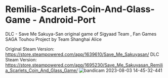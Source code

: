 # Remilia-Scarlets-Coin-And-Glass-Game - Android-Port
DLC - Save Me Sakuya-San
original game of Sigyaad Team , Fan Games SAGA Touhou Project by Team Shanghai Alice

Original Steam Version: https://store.steampowered.com/app/1639610/Save_Me_Sakuyasan/
DLC Steam Version: https://store.steampowered.com/app/1695230/Save_Me_Sakuyasan_Remilia_Scarlets_Coin_And_Glass_Game/
![bandicam 2023-08-03 14-45-32-441](https://github.com/DropSonic0/Remilia-Scarlets-Coin-And-Glass-Game/assets/130788813/f9e74ca3-fc04-4dc3-aad9-017fb98e2a7d)

